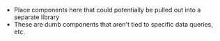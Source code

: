 - Place components here that could potentially be pulled out into a separate library
- These are dumb components that aren't tied to specific data queries, etc.
